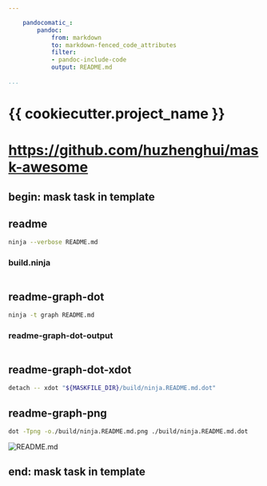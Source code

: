 ```yaml
---

    pandocomatic_:
        pandoc:
            from: markdown
            to: markdown-fenced_code_attributes
            filter:
            - pandoc-include-code
            output: README.md

...
```


# {{ cookiecutter.project_name }}

# https://github.com/huzhenghui/mask-awesome

## begin: mask task in template

## readme

```bash
ninja --verbose README.md
```

### build.ninja

```{.ninja include=./build.ninja}

```

## readme-graph-dot

```bash
ninja -t graph README.md
```

### readme-graph-dot-output

```{.dot include=./build/ninja.README.md.dot}

```

## readme-graph-dot-xdot

```bash
detach -- xdot "${MASKFILE_DIR}/build/ninja.README.md.dot"
```

## readme-graph-png

```bash
dot -Tpng -o./build/ninja.README.md.png ./build/ninja.README.md.dot
```

![README.md](./build/ninja.README.md.png)

## end: mask task in template
